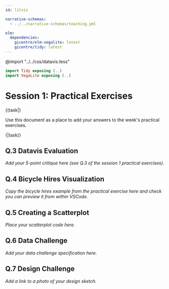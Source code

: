 ```yaml
---
id: litvis

narrative-schemas:
  - ../../narrative-schemas/teaching.yml

elm:
  dependencies:
    gicentre/elm-vegalite: latest
    gicentre/tidy: latest
---
```


@import "../../css/datavis.less"

```elm {l=hidden}
import Tidy exposing (..)
import VegaLite exposing (..)
```

<!-- Everything above this line should probably be left untouched. -->

# Session 1: Practical Exercises

{(task|}

Use this document as a place to add your answers to the week's practical exercises.

{|task)}

## Q.3 Datavis Evaluation

_Add your 5-point critique here (see Q.3 of the session 1 practical exercises)._

## Q.4 Bicycle Hires Visualization

_Copy the bicycle hires example from the practical exercise here and check you can preview it from within VSCode._

## Q.5 Creating a Scatterplot

_Place your scatterplot code here._

## Q.6 Data Challenge

_Add your data challenge specification here._

## Q.7 Design Challenge

_Add a link to a photo of your design sketch._
